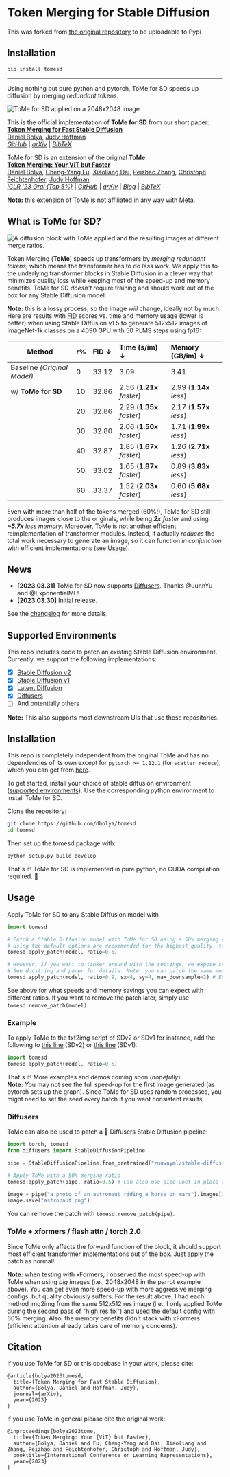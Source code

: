 # Token Merging for Stable Diffusion
This was forked from [the original repository](https://github.com/dbolya/tomesd) to be uploadable to Pypi

## Installation
```
pip install tomesd
```

------------------

Using nothing but pure python and pytorch, ToMe for SD speeds up diffusion by merging _redundant_ tokens.

![ToMe for SD applied on a 2048x2048 image.](examples/assets/teaser.jpg)

This is the official implementation of **ToMe for SD** from our short paper:  
**[Token Merging for Fast Stable Diffusion](https://arxiv.org/abs/2303.17604)**  
[Daniel Bolya](https://dbolya.github.io), [Judy Hoffman](https://faculty.cc.gatech.edu/~judy/)  
_[GitHub](https://github.com/dbolya/tomesd)_ | _[arXiv](https://arxiv.org/abs/2303.17604)_ | _[BibTeX](#citation)_

ToMe for SD is an extension of the original **ToMe**:  
**[Token Merging: Your ViT but Faster](https://arxiv.org/abs/2210.09461)**  
[Daniel Bolya](https://dbolya.github.io), 
[Cheng-Yang Fu](http://www.cs.unc.edu/~cyfu/),
[Xiaoliang Dai](https://sites.google.com/view/xiaoliangdai/),
[Peizhao Zhang](https://research.facebook.com/people/zhang-peizhao/),
[Christoph Feichtenhofer](https://feichtenhofer.github.io/),
[Judy Hoffman](https://faculty.cc.gatech.edu/~judy/)  
_[ICLR '23 Oral (Top 5%)](https://openreview.net/forum?id=JroZRaRw7Eu)_ | _[GitHub](https://github.com/facebookresearch/ToMe)_ | _[arXiv](https://arxiv.org/abs/2210.09461)_ | _[Blog](https://research.facebook.com/blog/2023/2/token-merging-your-vit-but-faster/)_ | _[BibTeX](https://github.com/facebookresearch/ToMe#citation)_

**Note:** this extension of ToMe is not affiliated in any way with Meta.


## What is ToMe for SD?
![A diffusion block with ToMe applied and the resulting images at different merge ratios.](examples/assets/method.jpg)

Token Merging (**ToMe**) speeds up transformers by _merging redundant tokens_, which means the transformer has to do _less work_. We apply this to the underlying transformer blocks in Stable Diffusion in a clever way that minimizes quality loss while keeping most of the speed-up and memory benefits. ToMe for SD _doesn't_ require training and should work out of the box for any Stable Diffusion model.

**Note:** this is a lossy process, so the image _will_ change, ideally not by much. Here are results with [FID](https://github.com/mseitzer/pytorch-fid) scores vs. time and memory usage (lower is better) when using Stable Diffusion v1.5 to generate 512x512 images of ImageNet-1k classes on a 4090 GPU with 50 PLMS steps using fp16:

| Method                      | r% | FID ↓  | Time (s/im) ↓            | Memory (GB/im) ↓        |
|-----------------------------|----|:------|:--------------------------|:------------------------|
| Baseline _(Original Model)_ | 0  | 33.12 | 3.09                      | 3.41                    |
| w/ **ToMe for SD**        | 10 | 32.86 | 2.56 (**1.21x** _faster_) | 2.99 (**1.14x** _less_) |
|                             | 20 | 32.86 | 2.29 (**1.35x** _faster_) | 2.17 (**1.57x** _less_) |
|                             | 30 | 32.80 | 2.06 (**1.50x** _faster_) | 1.71 (**1.99x** _less_) |
|                             | 40 | 32.87 | 1.85 (**1.67x** _faster_) | 1.26 (**2.71x** _less_) |
|                             | 50 | 33.02 | 1.65 (**1.87x** _faster_) | 0.89 (**3.83x** _less_) |
|                             | 60 | 33.37 | 1.52 (**2.03x** _faster_) | 0.60 (**5.68x** _less_) |

Even with more than half of the tokens merged (60%!), ToMe for SD still produces images close to the originals, while being _**2x** faster_ and using _**~5.7x** less memory_. Moreover, ToMe is not another efficient reimplementation of transformer modules. Instead, it actually _reduces_ the total work necessary to generate an image, so it can function _in conjunction_ with efficient implementations (see [Usage](#tome--xformers--flash-attn--torch-20)).

## News
 - **[2023.03.31]** ToMe for SD now supports [Diffusers](https://github.com/huggingface/diffusers). Thanks @JunnYu and @ExponentialML!
 - **[2023.03.30]** Initial release.

See the [changelog](CHANGELOG.md) for more details.


## Supported Environments

This repo includes code to patch an existing Stable Diffusion environment. Currently, we support the following implementations:
 - [x] [Stable Diffusion v2](https://github.com/Stability-AI/stablediffusion)
 - [x] [Stable Diffusion v1](https://github.com/runwayml/stable-diffusion)
 - [x] [Latent Diffusion](https://github.com/CompVis/latent-diffusion)
 - [x] [Diffusers](https://github.com/huggingface/diffusers)
 - [ ] And potentially others

**Note:** This also supports most downstream UIs that use these repositories.


## Installation

This repo is completely independent from the original ToMe and has no dependencies of its own except for ``pytorch >= 1.12.1`` (for `scatter_reduce`), which you can get from [here](https://pytorch.org/get-started/locally/).

To get started, install your choice of stable diffusion environment ([supported environments](#supported-environments)). Use the corresponding python environment to install ToMe for SD.

Clone the repository:
```bash
git clone https://github.com/dbolya/tomesd
cd tomesd
```
Then set up the tomesd package with:
```bash
python setup.py build develop
```
That's it! ToMe for SD is implemented in pure python, no CUDA compilation required. 🙂


## Usage
Apply ToMe for SD to any Stable Diffusion model with
```py
import tomesd

# Patch a Stable Diffusion model with ToMe for SD using a 50% merging ratio.
# Using the default options are recommended for the highest quality, tune ratio to suit your needs.
tomesd.apply_patch(model, ratio=0.5)

# However, if you want to tinker around with the settings, we expose several options.
# See docstring and paper for details. Note: you can patch the same model multiple times.
tomesd.apply_patch(model, ratio=0.9, sx=4, sy=4, max_downsample=2) # Extreme merging, expect diminishing returns
```
See above for what speeds and memory savings you can expect with different ratios.
If you want to remove the patch later, simply use `tomesd.remove_patch(model)`.

### Example
To apply ToMe to the txt2img script of SDv2 or SDv1 for instance, add the following to [this line](https://github.com/Stability-AI/stablediffusion/blob/fc1488421a2761937b9d54784194157882cbc3b1/scripts/txt2img.py#L220) (SDv2) or [this line](https://github.com/runwayml/stable-diffusion/blob/08ab4d326c96854026c4eb3454cd3b02109ee982/scripts/txt2img.py#L241) (SDv1):
```py
import tomesd
tomesd.apply_patch(model, ratio=0.5)
```
That's it! More examples and demos coming soon (_hopefully_).  
**Note:** You may not see the full speed-up for the first image generated (as pytorch sets up the graph). Since ToMe for SD uses random processes, you might need to set the seed every batch if you want consistent results.

### Diffusers
ToMe can also be used to patch a 🤗 Diffusers Stable Diffusion pipeline:
```py
import torch, tomesd
from diffusers import StableDiffusionPipeline

pipe = StableDiffusionPipeline.from_pretrained("runwayml/stable-diffusion-v1-5", torch_dtype=torch.float16).to("cuda")

# Apply ToMe with a 50% merging ratio
tomesd.apply_patch(pipe, ratio=0.5) # Can also use pipe.unet in place of pipe here

image = pipe("a photo of an astronaut riding a horse on mars").images[0]
image.save("astronaut.png")
```
You can remove the patch with `tomesd.remove_patch(pipe)`.

### ToMe + xformers / flash attn / torch 2.0
Since ToMe only affects the forward function of the block, it should support most efficient transformer implementations out of the box. Just apply the patch as normal!

**Note:** when testing with xFormers, I observed the most speed-up with ToMe when using _big_ images (i.e., 2048x2048 in the parrot example above). You can get even more speed-up with more aggressive merging configs, but quality obviously suffers. For the result above, I had each method img2img from the same 512x512 res image (i.e., I only applied ToMe during the second pass of "high res fix") and used the default config with 60% merging. Also, the memory benefits didn't stack with xFormers (efficient attention already takes care of memory concerns).


## Citation

If you use ToMe for SD or this codebase in your work, please cite:
```
@article{bolya2023tomesd,
  title={Token Merging for Fast Stable Diffusion},
  author={Bolya, Daniel and Hoffman, Judy},
  journal={arXiv},
  year={2023}
}
```
If you use ToMe in general please cite the original work:
```
@inproceedings{bolya2023tome,
  title={Token Merging: Your {ViT} but Faster},
  author={Bolya, Daniel and Fu, Cheng-Yang and Dai, Xiaoliang and Zhang, Peizhao and Feichtenhofer, Christoph and Hoffman, Judy},
  booktitle={International Conference on Learning Representations},
  year={2023}
}
```
